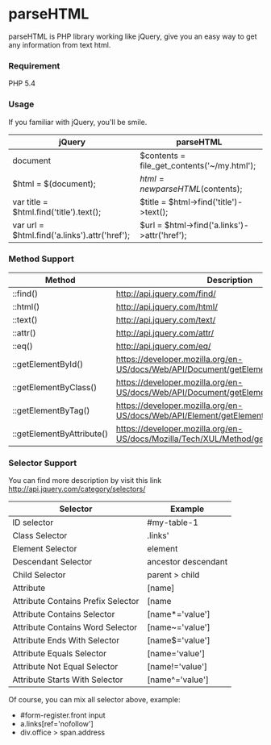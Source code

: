 # parseHTML

parseHTML is PHP library working like jQuery, give you an easy way to get any information from text html. 

### Requirement
PHP 5.4

### Usage

If you familiar with jQuery, you'll be smile.

 jQuery                                       | parseHTML
----------------------------------------------|---------------------------------------------
document                                      | $contents = file_get_contents('~/my.html');
$html = $(document);                          | $html = new parseHTML($contents);
var title = $html.find('title').text();       | $title = $html->find('title')->text();
var url = $html.find('a.links').attr('href'); | $url = $html->find('a.links')->attr('href');

### Method Support

 Method                    | Description
-------------------------- | --------------------------------------------
::find()                   | http://api.jquery.com/find/
::html()                   | http://api.jquery.com/html/
::text()                   | http://api.jquery.com/text/
::attr()                   | http://api.jquery.com/attr/
::eq()                     | http://api.jquery.com/eq/
::getElementById()         | https://developer.mozilla.org/en-US/docs/Web/API/Document/getElementById
::getElementByClass()      | https://developer.mozilla.org/en-US/docs/Web/API/Document/getElementsByClassName
::getElementByTag()        | https://developer.mozilla.org/en-US/docs/Web/API/Element/getElementsByTagName
::getElementByAttribute()  | https://developer.mozilla.org/en-US/docs/Mozilla/Tech/XUL/Method/getElementsByAttribute

### Selector Support

You can find more description by visit this link
http://api.jquery.com/category/selectors/


 Selector                            | Example
------------------------------------ | -----------------------
ID selector                          | #my-table-1
Class Selector                       | .links'
Element Selector                     | element
Descendant Selector                  | ancestor descendant
Child Selector                       | parent > child
Attribute                            | [name]
Attribute Contains Prefix Selector   | [name|='value']
Attribute Contains Selector          | [name*='value']
Attribute Contains Word Selector     | [name~='value']
Attribute Ends With Selector         | [name$='value']
Attribute Equals Selector            | [name='value']
Attribute Not Equal Selector         | [name!='value']
Attribute Starts With Selector       | [name^='value']

Of course, you can mix all selector above, example:
 - #form-register.front input
 - a.links[ref='nofollow']
 - div.office > span.address
